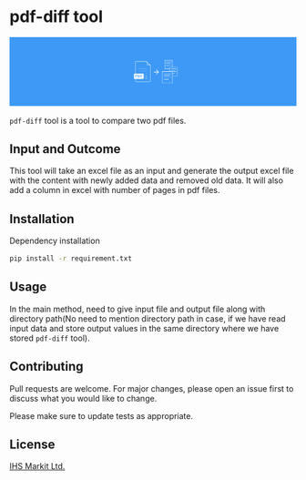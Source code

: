 # pdf-diff tool

![Logo](pdf-to-text.png)
 
`pdf-diff` tool is a tool to compare two pdf files. 

## Input and Outcome

This tool will take an excel file as an input and generate the output excel
 file with the content with newly added data and removed old data. It will
  also add a column in excel with number of pages in pdf files. 

## Installation

Dependency installation

```bash
pip install -r requirement.txt
```

## Usage

In the main method, need to give input file and output file along with
 directory path(No need to mention directory path in case, if we have read
  input data and store output values in the same directory where we have
   stored `pdf-diff` tool).
## Contributing

Pull requests are welcome. For major changes, please open an issue first to discuss what you would like to change.

Please make sure to update tests as appropriate.

## License

[IHS Markit Ltd.](https://ihsmarkit.com/index.html)